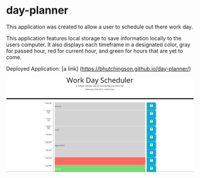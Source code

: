 # day-planner

This application was created to allow a user to schedule out there work day.

This application features local storage to save information locally to the users computer. It also displays each timeframe in a designated color, gray for passed hour, red for current hour, and green for hours that are yet to come.

Deployed Application:
[a link] (https://bhutchingson.github.io/day-planner/)

![image of working application](./assets/images/applicationScreenshot.png)


